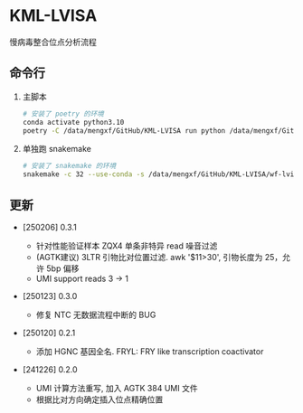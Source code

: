 # KML-LVISA

慢病毒整合位点分析流程

## 命令行

1. 主脚本

    ```bash
    # 安装了 poetry 的环境
    conda activate python3.10
    poetry -C /data/mengxf/GitHub/KML-LVISA run python /data/mengxf/GitHub/KML-LVISA/main.py -s templates/input.tsv -w 241105
    ```

2. 单独跑 snakemake

    ```bash
    # 安装了 snakemake 的环境
    snakemake -c 32 --use-conda -s /data/mengxf/GitHub/KML-LVISA/wf-lvisa/Snakefile --configfile .temp/snakemake.yaml
    ```

## 更新

- [250206] 0.3.1
  - 针对性能验证样本 ZQX4 单条非特异 read 噪音过滤
  - (AGTK建议) 3LTR 引物比对位置过滤. awk '$11>30', 引物长度为 25，允许 5bp 偏移
  - UMI support reads 3 -> 1

- [250123] 0.3.0
  - 修复 NTC 无数据流程中断的 BUG

- [250120] 0.2.1
  - 添加 HGNC 基因全名. FRYL: FRY like transcription coactivator

- [241226] 0.2.0
  - UMI 计算方法重写, 加入 AGTK 384 UMI 文件
  - 根据比对方向确定插入位点精确位置
